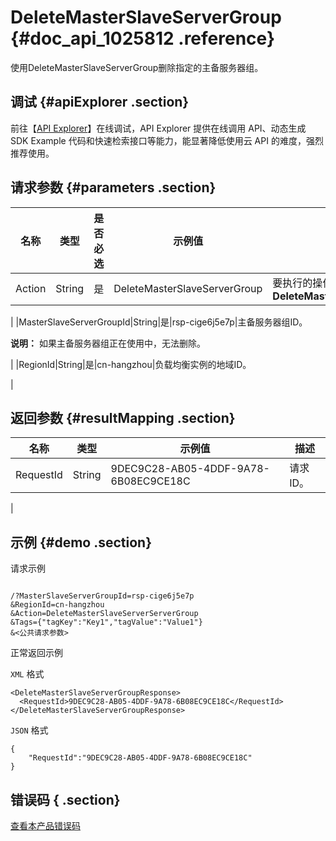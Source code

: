 # DeleteMasterSlaveServerGroup {#doc_api_1025812 .reference}

使用DeleteMasterSlaveServerGroup删除指定的主备服务器组。

## 调试 {#apiExplorer .section}

前往【[API Explorer](https://api.aliyun.com/#product=Slb&api=DeleteMasterSlaveServerGroup)】在线调试，API Explorer 提供在线调用 API、动态生成 SDK Example 代码和快速检索接口等能力，能显著降低使用云 API 的难度，强烈推荐使用。

## 请求参数 {#parameters .section}

|名称|类型|是否必选|示例值|描述|
|--|--|----|---|--|
|Action|String|是|DeleteMasterSlaveServerGroup|要执行的操作。取值：**DeleteMasterSlaveServerGroup**

 |
|MasterSlaveServerGroupId|String|是|rsp-cige6j5e7p|主备服务器组ID。

 **说明：** 如果主备服务器组正在使用中，无法删除。

 |
|RegionId|String|是|cn-hangzhou|负载均衡实例的地域ID。

 |

## 返回参数 {#resultMapping .section}

|名称|类型|示例值|描述|
|--|--|---|--|
|RequestId|String|9DEC9C28-AB05-4DDF-9A78-6B08EC9CE18C|请求ID。

 |

## 示例 {#demo .section}

请求示例

``` {#request_demo}

/?MasterSlaveServerGroupId=rsp-cige6j5e7p
&RegionId=cn-hangzhou
&Action=DeleteMasterSlaveServerServerGroup
&Tags={"tagKey":"Key1","tagValue":"Value1"}
&<公共请求参数>

```

正常返回示例

`XML` 格式

``` {#xml_return_success_demo}
<DeleteMasterSlaveServerGroupResponse>
  <RequestId>9DEC9C28-AB05-4DDF-9A78-6B08EC9CE18C</RequestId>
</DeleteMasterSlaveServerGroupResponse>

```

`JSON` 格式

``` {#json_return_success_demo}
{
	"RequestId":"9DEC9C28-AB05-4DDF-9A78-6B08EC9CE18C"
}
```

## 错误码 { .section}

[查看本产品错误码](https://error-center.aliyun.com/status/product/Slb)


